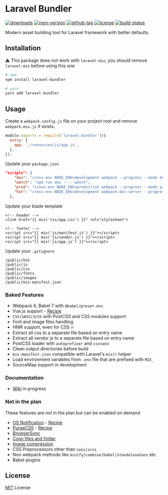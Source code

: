 # Laravel Bundler

[![downloads](https://img.shields.io/npm/dt/laravel-bundler.svg)](http://npm-stats.com/~packages/laravel-bundler)
[![npm-version](https://img.shields.io/npm/v/laravel-bundler.svg)](https://www.npmjs.com/package/laravel-bundler)
[![github-tag](https://img.shields.io/github/tag/ankurk91/laravel-bundler.svg?maxAge=1800)](https://github.com/ankurk91/laravel-bundler/)
[![license](https://img.shields.io/github/license/ankurk91/laravel-bundler.svg?maxAge=1800)](https://yarnpkg.com/en/package/laravel-bundler)
[![build-status](https://travis-ci.com/ankurk91/laravel-bundler.svg?branch=master)](https://travis-ci.com/ankurk91/laravel-bundler)

Modern asset building tool for Laravel framework with better defaults.

## Installation
:warning: This package does not work with `laravel-mix`; you should remove `laravel-mix` before using this one
```bash
# npm
npm install laravel-bundler 

# yarn
yarn add laravel-bundler
```

## Usage
Create a `webpack.config.js` file on your project root and remove `webpack.mix.js` if exists.
```js
module.exports = require('laravel-bundler')({
  entry: {
    app: './resources/js/app.js',
  },
});
```
Update your `package.json`
```json
"scripts": {
    "dev": "cross-env NODE_ENV=development webpack --progress --mode development",
    "watch": "npm run dev -- --watch",
    "prod": "cross-env NODE_ENV=production webpack --progress --mode production",
    "hot": "cross-env NODE_ENV=development webpack-dev-server --progress --hot"
  },
```
Update your blade template
```blade
<!-- header -->
<link href="{{ mix('css/app.css') }}" rel="stylesheet">

<!-- footer -->
<script src="{{ mix('js/manifest.js') }}"></script>
<script src="{{ mix('js/vendor.js') }}"></script>
<script src="{{ mix('js/app.js') }}"></script>
```
Update your `.gitignore`
```git exclude
/public/hot
/public/js
/public/css
/public/fonts
/public/images
/public/mix-manifest.json
```

### Baked Features
* Webpack 4, Babel 7 with `@babel/preset-env`
* Vue.js support - [Recipe](https://github.com/ankurk91/laravel-bundler/wiki/Vue.js-Recipe)
* `CSS|SASS|SCSS` with PostCSS and CSS modules support
* Font and image files handling
* HMR support, even for CSS :fire:
* Extract all css to a separate file based on entry name
* Extract all vendor js to a separate file based on entry name
* PostCSS loader with `autoprefixer` and `cssnano`
* Clean output directories before build
* `mix-manifest.json` compatible with Laravel's `mix()` helper
* Load environment variables from `.env` file that are prefixed with `MIX_`
* SourceMap support in development

### Documentation
* [Wiki](https://github.com/ankurk91/laravel-bundler/wiki) in progress

### Not in the plan
These features are not in the plan but can be enabled on demand
* [OS Notification](https://github.com/Turbo87/webpack-notifier) - [Recipe](https://github.com/ankurk91/laravel-bundler/wiki/OS-Notification-Recipe)
* [PurgeCSS](https://github.com/FullHuman/purgecss-webpack-plugin) - [Recipe](https://github.com/ankurk91/laravel-bundler/wiki/Purge-CSS-Recipe)
* [BrowserSync](https://github.com/Va1/browser-sync-webpack-plugin) 
* [Copy files and folder](https://github.com/webpack-contrib/copy-webpack-plugin)
* [Image compression](https://github.com/vanwagonet/img-loader)
* CSS Preprocessors other than `sass|scss`
* Non webpack methods like `minify|combine|babel|standaloneSass` etc
* Babel plugins

## License
[MIT](LICENSE.txt) License
